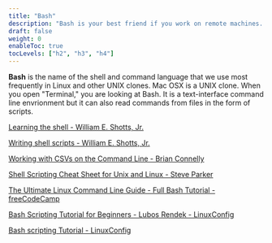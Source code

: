 ```yaml
---
title: "Bash"
description: "Bash is your best friend if you work on remote machines. You can navigate a system with no GUI and you can automate practically anything because it is a scripting language as well."
draft: false
weight: 0
enableToc: true
tocLevels: ["h2", "h3", "h4"]
---
```


**Bash** is the name of the shell and command language that we use most frequently in Linux and other UNIX clones.
Mac OSX is a UNIX clone.
When you open "Terminal," you are looking at Bash. 
It is a text-interface command line envrionment but it can also read commands from files in the form of scripts.

<a href="http://linuxcommand.org/lc3_learning_the_shell.php" target="_blank">Learning the shell - William E. Shotts, Jr.</a>

<a href="http://linuxcommand.org/lc3_writing_shell_scripts.php" target="_blank">Writing shell scripts - William E. Shotts, Jr.</a>

<a href="http://bconnelly.net/working-with-csvs-on-the-command-line/" target="_blank">Working with CSVs on the Command Line - Brian Connelly</a>

<a href="http://steve-parker.org/sh/cheatsheet.pdf" target="_blank">Shell Scripting Cheat Sheet for Unix and Linux - Steve Parker</a>

[The Ultimate Linux Command Line Guide - Full Bash Tutorial - freeCodeCamp](https://www.freecodecamp.org/news/linux-command-line-bash-tutorial/)

[Bash Scripting Tutorial for Beginners - Lubos Rendek - LinuxConfig](https://linuxconfig.org/bash-scripting-tutorial-for-beginners)

[Bash scripting Tutorial - LinuxConfig](https://linuxconfig.org/bash-scripting-tutorial)
